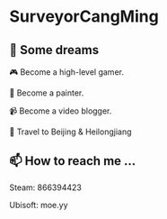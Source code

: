 # SurveyorCangMing

## 🌟 Some dreams

🎮 Become a high-level gamer.

🎨 Become a painter.

📹 Become a video blogger.

🧳 Travel to Beijing & Heilongjiang

## 📫 How to reach me ...

Steam: 866394423

Ubisoft: moe.yy

<!---
SurveyorCangMing/SurveyorCangMing is a ✨ special ✨ repository because its `README.md` (this file) appears on your GitHub profile.
You can click the Preview link to take a look at your changes.
--->
